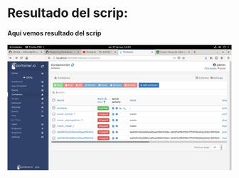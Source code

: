 # Resultado del scrip:

#### Aquí vemos resultado del scrip
![Resultado](./imagenes/4.png "Resultado scrip")
